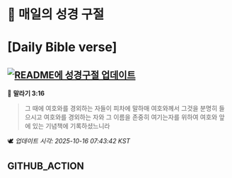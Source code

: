 # 🙏 매일의 성경 구절
# [Daily Bible verse]
## [![README에 성경구절 업데이트](https://github.com/DONGSUKA/first_test/actions/workflows/update-readme-bible.yml/badge.svg)](https://github.com/DONGSUKA/first_test/actions/workflows/update-readme-bible.yml)
<!-- START_BIBLE_VERSE -->
📖 **말라기 3:16**
> 그 때에 여호와를 경외하는 자들이 피차에 말하매 여호와께서 그것을 분명히 들으시고 여호와를 경외하는 자와 그 이름을 존중히 여기는자를 위하여 여호와 앞에 있는 기념책에 기록하셨느니라

🕊️ _업데이트 시각: 2025-10-16 07:43:42 KST_
  <!-- END_BIBLE_VERSE -->
## GITHUB_ACTION
